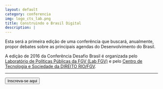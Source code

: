 ```yaml
---
layout: default
category: conferencia
img: logo_cts_lab.png
title: Construindo o Brasil Digital
description: |
---
```


Esta será a primeira edição de uma conferência que buscará, anualmente, propor debates sobre as principais agendas do Desenvolvimento do Brasil. 

A edição de 2016 da Conferência Desafio Brasil é organizada pelo <a href="http://www.labfgv.com" target="_blank">Laboratório de Políticas Públicas da FGV (Lab FGV)</a> e pelo <a href="http://direitorio.fgv.br/cts" target="_blank">Centro de Tecnologia e Sociedade da DIREITO RIO/FGV</a>.

___

<div class="col-md-12">
  <a href="https://goo.gl/forms/o9wSDPHhIXn4CcRC2" target="_blank">
    <button class="btn-inscr-b">Inscreva-se aqui</button>
  </a>
</div>

